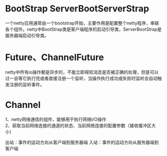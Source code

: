 # BootStrap ServerBootServerStrap
一个netty应用通常由一个bootstrap开始，主要作用是配置整个netty程序，串联各个组件。netty中BootStrap类是客户端程序的启动引导类，ServerBootStrap是服务器端启动引导类。

# Future、ChannelFuture
netty中所有io操作都是异步的，不能立即得知消息是否被正确的处理，但是可以过一会等它执行完或者直接注册一个监听，当操作执行成功或失败时监听会自动触发注册的监听事件。

# Channel
1、netty网络通信的组件，能够用于执行网络I/O操作  
2、获取当前网络连接的通道的状态、当前网络连接的配置参数（接收缓冲区大小）  

出站：事件的运动方向从客户端到服务器端
入站：事件的运动方向从服务器端到客户端